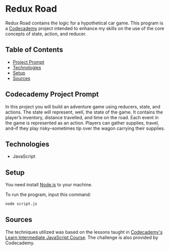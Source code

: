 # **Redux Road**

Redux Road contains the logic for a hypothetical car game. This program is a [Codecademy](https://www.codecademy.com/learn/learn-intermediate-javascript) project intended to enhance my skills on the use of the core concepts of state, action, and reducer.

## Table of Contents

- [Project Prompt](#codecademy-project-prompt)
- [Technologies](#technologies)
- [Setup](#setup)
- [Sources](#sources)

## Codecademy Project Prompt

In this project you will build an adventure game using reducers, state, and actions. The state will represent, well, the state of the game. It contains the player’s inventory, distance travelled, and time on the road. Each event in the game is represented as an action. Players can gather supplies, travel, and–if they play risky–sometimes tip over the wagon carrying their supplies.

## Technologies

- JavaScript

## Setup

You need install [Node.js](https://nodejs.org/en/download/) to your machine.

To run the program, input this command:

```bash
node script.js
```

## Sources

The techniques utilized was based on the lessons taught in [Codecademy's Learn Intermediate JavaScript Course](https://www.codecademy.com/learn/learn-intermediate-javascript). The challenge is also provided by Codecademy.

